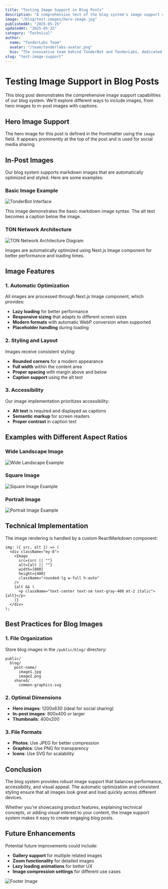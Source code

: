 ```yaml
---
title: "Testing Image Support in Blog Posts"
description: "A comprehensive test of the blog system's image support capabilities, including hero images, in-post images, and various markdown image features."
image: "/blog/test-images/hero-image.jpg"
publishedAt: "2025-05-25"
updatedAt: "2025-05-25"
category: "Technical"
author:
  name: "TonderLabs Team"
  avatar: "/team/tonderlabs-avatar.png"
  bio: "The innovative team behind TonderBot and TonderLabs, dedicated to building next-generation Web3 solutions on the TON Network."
slug: "test-image-support"
---
```


# Testing Image Support in Blog Posts

This blog post demonstrates the comprehensive image support capabilities of our blog system. We'll explore different ways to include images, from hero images to in-post images with captions.

## Hero Image Support

The hero image for this post is defined in the frontmatter using the `image` field. It appears prominently at the top of the post and is used for social media sharing.

## In-Post Images

Our blog system supports markdown images that are automatically optimized and styled. Here are some examples:

### Basic Image Example

![TonderBot Interface](https://via.placeholder.com/800x400/3DB3FC/FFFFFF?text=TonderBot+Interface)

This image demonstrates the basic markdown image syntax. The alt text becomes a caption below the image.

### TON Network Architecture

![TON Network Architecture Diagram](https://via.placeholder.com/800x300/5C80FA/FFFFFF?text=TON+Network+Architecture)

Images are automatically optimized using Next.js Image component for better performance and loading times.

## Image Features

### 1. Automatic Optimization

All images are processed through Next.js Image component, which provides:

- **Lazy loading** for better performance
- **Responsive sizing** that adapts to different screen sizes
- **Modern formats** with automatic WebP conversion when supported
- **Placeholder handling** during loading

### 2. Styling and Layout

Images receive consistent styling:

- **Rounded corners** for a modern appearance
- **Full width** within the content area
- **Proper spacing** with margin above and below
- **Caption support** using the alt text

### 3. Accessibility

Our image implementation prioritizes accessibility:

- **Alt text** is required and displayed as captions
- **Semantic markup** for screen readers
- **Proper contrast** in caption text

## Examples with Different Aspect Ratios

### Wide Landscape Image

![Wide Landscape Example](https://via.placeholder.com/800x200/936BF9/FFFFFF?text=Wide+Landscape+Image)

### Square Image

![Square Image Example](https://via.placeholder.com/400x400/FF6B6B/FFFFFF?text=Square+Image)

### Portrait Image

![Portrait Image Example](https://via.placeholder.com/400x600/4ECDC4/FFFFFF?text=Portrait+Image)

## Technical Implementation

The image rendering is handled by a custom ReactMarkdown component:

```tsx
img: ({ src, alt }) => (
  <div className="my-8">
    <Image
      src={src || ""}
      alt={alt || ""}
      width={800}
      height={400}
      className="rounded-lg w-full h-auto"
    />
    {alt && (
      <p className="text-center text-sm text-gray-400 mt-2 italic">{alt}</p>
    )}
  </div>
);
```

## Best Practices for Blog Images

### 1. File Organization

Store blog images in the `/public/blog/` directory:

```
public/
  blog/
    post-name/
      image1.jpg
      image2.png
    shared/
      common-graphics.svg
```

### 2. Optimal Dimensions

- **Hero images**: 1200x630 (ideal for social sharing)
- **In-post images**: 800x400 or larger
- **Thumbnails**: 400x200

### 3. File Formats

- **Photos**: Use JPEG for better compression
- **Graphics**: Use PNG for transparency
- **Icons**: Use SVG for scalability

## Conclusion

The blog system provides robust image support that balances performance, accessibility, and visual appeal. The automatic optimization and consistent styling ensure that all images look great and load quickly across different devices.

Whether you're showcasing product features, explaining technical concepts, or adding visual interest to your content, the image support system makes it easy to create engaging blog posts.

## Future Enhancements

Potential future improvements could include:

- **Gallery support** for multiple related images
- **Zoom functionality** for detailed images
- **Lazy loading animations** for better UX
- **Image compression settings** for different use cases

![Footer Image](https://via.placeholder.com/600x150/2C3E50/FFFFFF?text=Thank+You+for+Reading!)
